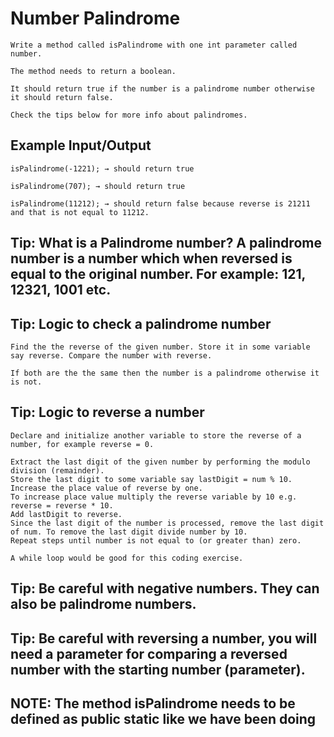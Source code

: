 # Number Palindrome

    Write a method called isPalindrome with one int parameter called number.

    The method needs to return a boolean.

    It should return true if the number is a palindrome number otherwise it should return false.

    Check the tips below for more info about palindromes.

## Example Input/Output

    isPalindrome(-1221); → should return true

    isPalindrome(707); → should return true

    isPalindrome(11212); → should return false because reverse is 21211 and that is not equal to 11212.

## Tip: What is a Palindrome number? A palindrome number is a number which when reversed is equal to the original number. For example: 121, 12321, 1001 etc.

## Tip: Logic to check a palindrome number

    Find the the reverse of the given number. Store it in some variable say reverse. Compare the number with reverse.

    If both are the the same then the number is a palindrome otherwise it is not.

## Tip: Logic to reverse a number

    Declare and initialize another variable to store the reverse of a number, for example reverse = 0.

    Extract the last digit of the given number by performing the modulo division (remainder).
    Store the last digit to some variable say lastDigit = num % 10.
    Increase the place value of reverse by one.
    To increase place value multiply the reverse variable by 10 e.g. reverse = reverse * 10.
    Add lastDigit to reverse.
    Since the last digit of the number is processed, remove the last digit of num. To remove the last digit divide number by 10.
    Repeat steps until number is not equal to (or greater than) zero.

    A while loop would be good for this coding exercise.

## Tip: Be careful with negative numbers. They can also be palindrome numbers.

## Tip: Be careful with reversing a number, you will need a parameter for comparing a reversed number with the starting number (parameter).

## NOTE: The method isPalindrome needs to be defined as public static like we have been doing
